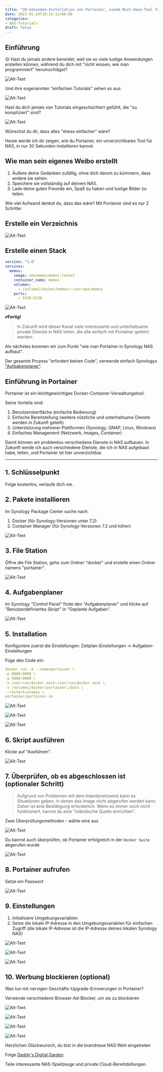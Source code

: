 ```yaml
---
title: "30-Sekunden-Installation von Portainer, einem Must-Have-Tool für NAS"
date: 2023-05-24T18:32:11+08:00
categories:
- NAS-Tutorials
draft: false
---
```


## Einführung

😒 Hast du jemals andere beneidet, weil sie so viele lustige Anwendungen erstellen können, während du dich mit "nicht wissen, wie man programmiert" herumschlägst?

![Alt-Text](https://img-nasdaddy.liuxingoo.cn/img/202305222015365.gif "Bild")

Und ihre sogenannten "einfachen Tutorials" sehen so aus:

![Alt-Text](https://img-nasdaddy.liuxingoo.cn/img/202305221850159.gif "Bild")

Hast du dich jemals von Tutorials eingeschüchtert gefühlt, die "zu kompliziert" sind?

![Alt-Text](https://img-nasdaddy.liuxingoo.cn/img/202305221843307.gif "Bild")

Wünschst du dir, dass alles "etwas einfacher" wäre?

Heute werde ich dir zeigen, wie du Portainer, ein unverzichtbares Tool für NAS, in nur 30 Sekunden installieren kannst.

## **Wie man sein eigenes Weibo erstellt**

1. Äußere deine Gedanken zufällig, ohne dich darum zu kümmern, dass andere sie sehen.
2. Speichere sie vollständig auf deinem NAS.
3. Lade deine guten Freunde ein, Spaß zu haben und lustige Bilder zu teilen.

Wie viel Aufwand denkst du, dass das wäre? Mit Portainer sind es nur 2 Schritte:

## Erstelle ein Verzeichnis

![Alt-Text](https://img-nasdaddy.liuxingoo.cn/img/202305221854783.png "Bild")

## Erstelle einen Stack

```yaml
version: "3.0"
services:
  memos:
    image: neosmemo/memos:latest
    container_name: memos
    volumes:
      - /volume1/docker/memos/:/var/opt/memos
    ports:
      - 5230:5230
```

![Alt-Text](https://img-nasdaddy.liuxingoo.cn/img/202305221855734.png "Bild")

💕**Fertig!**

> In Zukunft wird dieser Kanal viele interessante und unterhaltsame private Dienste in NAS teilen, die alle einfach mit Portainer gelehrt werden.

Als nächstes kommen wir zum Punkt "wie man Portainer in Synology NAS aufbaut".

Der gesamte Prozess "erfordert keinen Code", verwende einfach Synologys ["Aufgabenplaner"](#task-scheduler).

## Einführung in Portainer
Portainer ist ein leichtgewichtiges Docker-Container-Verwaltungstool.

Seine Vorteile sind:

1. Benutzeroberfläche (einfache Bedienung)
2. Einfache Bereitstellung (weitere nützliche und unterhaltsame Dienste werden in Zukunft geteilt)
3. Unterstützung mehrerer Plattformen (Synology, QNAP, Linux, Windows)
4. Einfaches Management (Netzwerk, Images, Container)

Damit können wir problemlos verschiedene Dienste in NAS aufbauen. In Zukunft werde ich auch verschiedene Dienste, die ich in NAS aufgebaut habe, teilen, und Portainer ist hier unverzichtbar.

---

## 1. Schlüsselpunkt

Folge kostenlos, verlaufe dich nie.

## 2. Pakete installieren

Im Synology Package Center suche nach:

1. Docker (für Synology-Versionen unter 7.2)
2. Container Manager (für Synology-Versionen 7.2 und höher)

![Alt-Text](https://img-nasdaddy.liuxingoo.cn/img/202305221520122.png "Bild")

## 3. File Station

Öffne die File Station, gehe zum Ordner "docker" und erstelle einen Ordner namens "portainer".

![Alt-Text](https://img-nasdaddy.liuxingoo.cn/img/202305221524888.png "Bild")

## 4. Aufgabenplaner

Im Synology "Control Panel" finde den "Aufgabenplaner" und klicke auf "Benutzerdefiniertes Skript" in "Geplante Aufgaben".

![Alt-Text](https://img-nasdaddy.liuxingoo.cn/img/202305221525216.png "Bild")

## 5. Installation

Konfiguriere zuerst die Einstellungen: Zeitplan-Einstellungen -> Aufgaben-Einstellungen

Füge den Code ein:

```yaml
docker run -d --name=portainer \
-p 8000:8000 \
-p 9000:9000 \
-v /var/run/docker.sock:/var/run/docker.sock \
-v /volume1/docker/portainer:/data \
--restart=always \
portainer/portainer-ce
```

![Alt-Text](https://img-nasdaddy.liuxingoo.cn/img/202305221525969.png "Bild")

![Alt-Text](https://img-nasdaddy.liuxingoo.cn/img/202305221525125.png "Bild")

![Alt-Text](https://img-nasdaddy.liuxingoo.cn/img/202305221525244.png "Bild")

## 6. Skript ausführen

Klicke auf "Ausführen".

![Alt-Text](https://img-nasdaddy.liuxingoo.cn/img/202305221526280.png "Bild")

## 7. Überprüfen, ob es abgeschlossen ist (optionaler Schritt)

> Aufgrund von Problemen mit dem Inlandsnetzwerk kann es Situationen geben, in denen das Image nicht abgerufen werden kann. Daher ist eine Bestätigung erforderlich. Wenn es immer noch nicht funktioniert, kannst du eine "inländische Quelle einrichten".

Zwei Überprüfungsmethoden - wähle eine aus



![Alt-Text](https://img-nasdaddy.liuxingoo.cn/img/202305221526350.png "Bild")

Du kannst auch überprüfen, ob Portainer erfolgreich in der `Docker Suite` abgerufen wurde

![Alt-Text](https://img-nasdaddy.liuxingoo.cn/img/202305221526399.png "Bild")



## 8. Portainer aufrufen

Setze ein Passwort

![Alt-Text](https://img-nasdaddy.liuxingoo.cn/img/202305221526832.png "Bild")



## 9. Einstellungen

1. Initialisiere Umgebungsvariablen
2. Setze die lokale IP-Adresse in den Umgebungsvariablen für einfachen Zugriff (die lokale IP-Adresse ist die IP-Adresse deines lokalen Synology NAS)

![Alt-Text](https://img-nasdaddy.liuxingoo.cn/img/202305221527432.png "Bild")

![Alt-Text](https://img-nasdaddy.liuxingoo.cn/img/202305221527890.png "Bild")

![Alt-Text](https://img-nasdaddy.liuxingoo.cn/img/202305221527142.png "Bild")

## 10. Werbung blockieren (optional)

Was tun mit nervigen Geschäfts-Upgrade-Erinnerungen in Portainer?

Verwende verschiedene Browser-Ad-Blocker, um sie zu blockieren

![Alt-Text](https://img-nasdaddy.liuxingoo.cn/img/202305221528554.png "Bild")

![Alt-Text](https://img-nasdaddy.liuxingoo.cn/img/202305222008586.png "Bild")

![Alt-Text](https://img-nasdaddy.liuxingoo.cn/img/202305221528655.png "Bild")

![Alt-Text](https://img-nasdaddy.liuxingoo.cn/img/202305221528751.png "Bild")

Herzlichen Glückwunsch, du bist in die brandneue NAS-Welt eingetreten

Folge [Daddy's Digital Garden](https://www.daddycoco.com/)

Teile interessante NAS-Spielzeuge und private Cloud-Bereitstellungen.